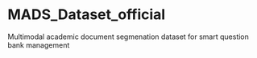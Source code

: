 # MADS_Dataset_official
Multimodal academic document segmenation dataset for smart question bank management
